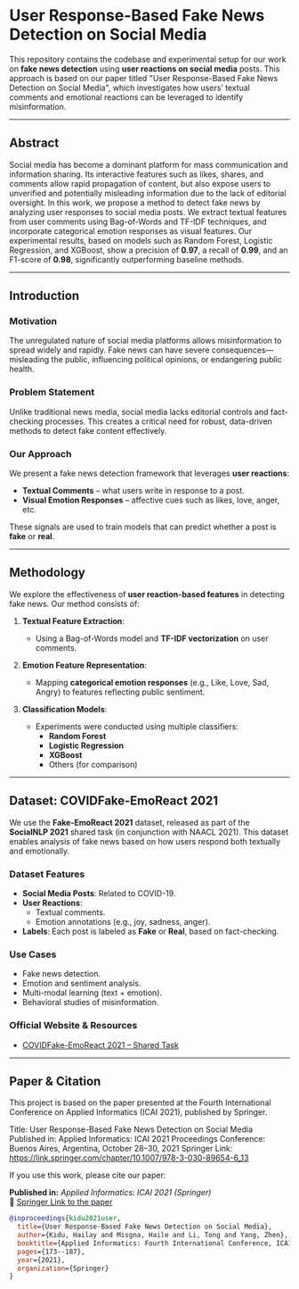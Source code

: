 # User Response-Based Fake News Detection on Social Media

This repository contains the codebase and experimental setup for our work on **fake news detection** using **user reactions on social media** posts. This approach is based on our paper titled  "User Response-Based Fake News Detection on Social Media", which investigates how users’ textual comments and emotional reactions can be leveraged to identify misinformation.

---

##  Abstract

Social media has become a dominant platform for mass communication and information sharing. Its interactive features such as likes, shares, and comments allow rapid propagation of content, but also expose users to unverified and potentially misleading information due to the lack of editorial oversight. In this work, we propose a method to detect fake news by analyzing user responses to social media posts. We extract textual features from user comments using Bag-of-Words and TF-IDF techniques, and incorporate categorical emotion responses as visual features. Our experimental results, based on models such as Random Forest, Logistic Regression, and XGBoost, show a precision of **0.97**, a recall of **0.99**, and an F1-score of **0.98**, significantly outperforming baseline methods.

---

## Introduction

### Motivation
The unregulated nature of social media platforms allows misinformation to spread widely and rapidly. Fake news can have severe consequences—misleading the public, influencing political opinions, or endangering public health.

### Problem Statement
Unlike traditional news media, social media lacks editorial controls and fact-checking processes. This creates a critical need for robust, data-driven methods to detect fake content effectively.

### Our Approach
We present a fake news detection framework that leverages **user reactions**:
- **Textual Comments** – what users write in response to a post.
- **Visual Emotion Responses** – affective cues such as likes, love, anger, etc.

These signals are used to train models that can predict whether a post is **fake** or **real**.

---

##  Methodology

We explore the effectiveness of **user reaction-based features** in detecting fake news. Our method consists of:

1. **Textual Feature Extraction**:
   - Using a Bag-of-Words model and **TF-IDF vectorization** on user comments.
   
2. **Emotion Feature Representation**:
   - Mapping **categorical emotion responses** (e.g., Like, Love, Sad, Angry) to features reflecting public sentiment.

3. **Classification Models**:
   - Experiments were conducted using multiple classifiers:
     - **Random Forest**
     - **Logistic Regression**
     - **XGBoost**
     - Others (for comparison)

---

##  Dataset: COVIDFake-EmoReact 2021

We use the **Fake-EmoReact 2021** dataset, released as part of the **SocialNLP 2021** shared task (in conjunction with NAACL 2021). This dataset enables analysis of fake news based on how users respond both textually and emotionally.

### Dataset Features

- **Social Media Posts**: Related to COVID-19.
- **User Reactions**:
  - Textual comments.
  - Emotion annotations (e.g., joy, sadness, anger).
- **Labels**: Each post is labeled as **Fake** or **Real**, based on fact-checking.

### Use Cases

- Fake news detection.
- Emotion and sentiment analysis.
- Multi-modal learning (text + emotion).
- Behavioral studies of misinformation.

### Official Website & Resources

- [COVIDFake-EmoReact 2021 – Shared Task](https://sites.google.com/view/covidfake-emoreact-2021/)

---
##  Paper & Citation
This project is based on the paper presented at the Fourth International Conference on Applied Informatics (ICAI 2021), published by Springer.

 Title: User Response-Based Fake News Detection on Social Media
 Published in: Applied Informatics: ICAI 2021 Proceedings
 Conference: Buenos Aires, Argentina, October 28–30, 2021
 Springer Link: https://link.springer.com/chapter/10.1007/978-3-030-89654-6_13

If you use this work, please cite our paper:

**Published in:** *Applied Informatics: ICAI 2021 (Springer)*  
📖 [Springer Link to the paper](https://link.springer.com/chapter/10.1007/978-3-030-89654-6_13)

```bibtex
@inproceedings{kidu2021user,
  title={User Response-Based Fake News Detection on Social Media},
  author={Kidu, Hailay and Misgna, Haile and Li, Tong and Yang, Zhen},
  booktitle={Applied Informatics: Fourth International Conference, ICAI 2021, Buenos Aires, Argentina, October 28--30, 2021, Proceedings 4},
  pages={173--187},
  year={2021},
  organization={Springer}
}


